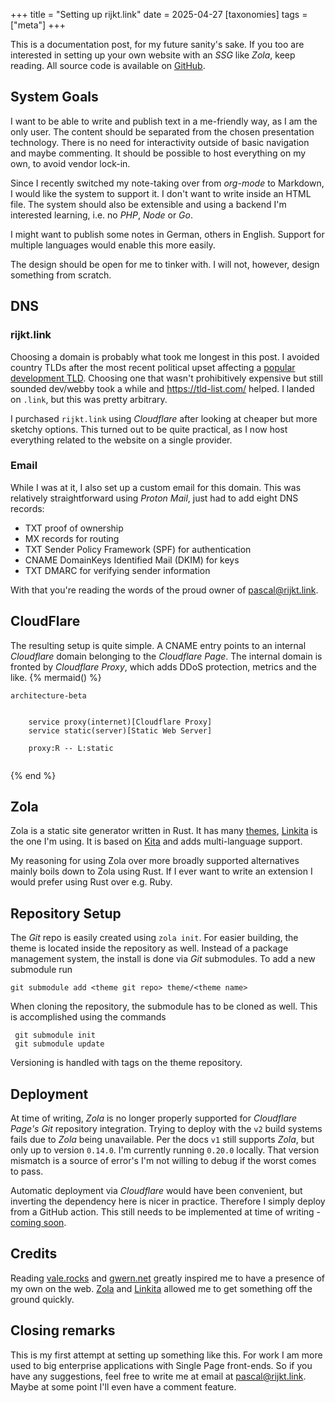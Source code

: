 
+++
title = "Setting up rijkt.link"
date = 2025-04-27
[taxonomies]
tags = ["meta"]
+++

This is a documentation post, for my future sanity's sake. If you too are interested in setting up your own website with an *SSG* like *Zola*, keep reading.  <!-- more --> All source code is available on [GitHub](https://github.com/rijkt/rijkt.link). 

## System Goals

I want to be able to write and publish text in a me-friendly way, as I am the only user. The content should be separated from the chosen presentation technology. There is no need for interactivity outside of basic navigation and maybe commenting. It should be possible to host everything on my own, to avoid vendor lock-in.

Since I recently switched my note-taking over from *org-mode* to Markdown, I would like the system to support it. I don't want to write inside an HTML file. The system should also be extensible and using a backend I'm interested learning, i.e. no *PHP*, *Node* or *Go*. 

I might want to publish some notes in German, others in English. Support for multiple languages would enable this more easily.

The design should be open for me to tinker with. I will not, however, design something from scratch. 

## DNS

### rijkt.link

Choosing a domain is probably what took me longest in this post. I avoided country TLDs after the most recent political upset affecting a [popular development TLD](https://en.wikipedia.org/wiki/.io#Possible_phasing_out). Choosing one that wasn't prohibitively expensive but still sounded dev/webby took a while and https://tld-list.com/ helped. I landed on `.link`, but this was pretty arbitrary.

I purchased `rijkt.link` using *Cloudflare* after looking at cheaper but more sketchy options. This turned out to be quite practical, as I now host everything related to the website on a single provider.
### Email

While I was at it, I also set up a custom email for this domain. This was relatively straightforward using *Proton Mail*, just had to add eight DNS records:
- TXT proof of ownership
- MX records for routing
- TXT Sender Policy Framework (SPF) for authentication
- CNAME DomainKeys Identified Mail (DKIM) for keys
-  TXT DMARC for verifying sender information

With that you're reading the words of the proud owner of [pascal@rijkt.link](mailto:pascal@rijkt.link).

## CloudFlare

The resulting setup is quite simple. A CNAME entry points to an internal *Cloudflare* domain belonging to the *Cloudflare Page*. The internal domain is fronted by *Cloudflare Proxy*, which adds DDoS protection, metrics and the like.
{% mermaid() %}
```mermaid
architecture-beta


    service proxy(internet)[Cloudflare Proxy] 
    service static(server)[Static Web Server]
    
    proxy:R -- L:static


```
{% end %}

## Zola
Zola is a static site generator written in Rust. It has many [themes](https://www.getzola.org/themes/), [Linkita](https://codeberg.org/salif/linkita) is the one I'm using. It is based on [Kita](https://github.com/st1020/kita) and adds multi-language support.

My reasoning for using Zola over more broadly supported alternatives mainly boils down to Zola using Rust. If I ever want to write an extension I would prefer using Rust over e.g. Ruby.

## Repository Setup

The *Git* repo is easily created using `zola init`. For easier building, the theme is located inside the repository as well. Instead of a package management system, the install is done via *Git* submodules. To add a new submodule run 

```
git submodule add <theme git repo> theme/<theme name>
```

When cloning the repository, the submodule has to be cloned as well. This is accomplished using the commands
```
 git submodule init
 git submodule update 
```
Versioning is handled with tags on the theme repository.
## Deployment
At time of writing, *Zola* is no longer properly supported for *Cloudflare Page's* *Git* repository integration. Trying to deploy with the `v2` build systems fails due to *Zola* being unavailable. Per the docs `v1` still supports *Zola*, but only up to version `0.14.0`. I'm currently running `0.20.0` locally. That version mismatch is a source of error's I'm not willing to debug if the worst comes to pass.

Automatic deployment via *Cloudflare* would have been convenient, but inverting the dependency here is nicer in practice. Therefore I simply deploy from a GitHub action. This still needs to be implemented at time of writing - [coming soon](https://github.com/rijkt/rijkt.link/issues/3).
## Credits

Reading [vale.rocks](https://vale.rocks/) and [gwern.net](https://gwern.net/) greatly inspired me to have a presence of my own on the web. [Zola](https://www.getzola.org/) and [Linkita](https://codeberg.org/salif/linkita) allowed me to get something off the ground quickly.

## Closing remarks

This is my first attempt at setting up something like this. For work I am more used to big enterprise applications with Single Page front-ends. So if you have any suggestions, feel free to write me at email at [pascal@rijkt.link](mailto:pascal@rijkt.link). Maybe at some point I'll even have a comment feature.